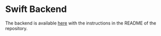 # Swift Backend

The backend is available [here]() with the instructions in the README of the repository.